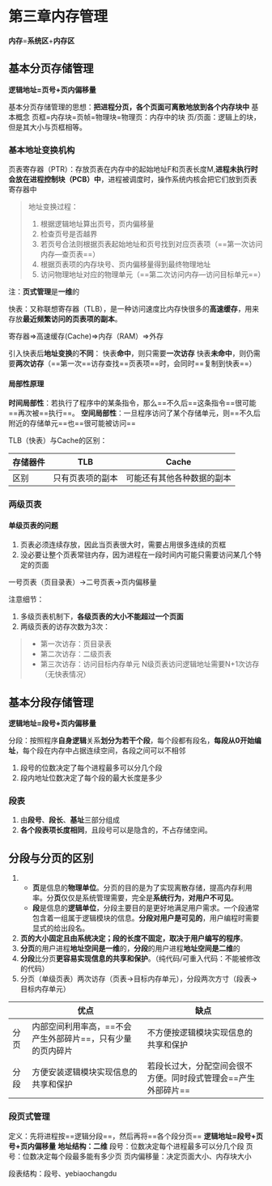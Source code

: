 # 第三章内存管理
**内存**=**系统区**+**内存区**


## 基本分页存储管理

**逻辑地址=页号+页内偏移量**

基本分页存储管理的思想：**把进程分页，各个页面可离散地放到各个内存块中**
基本概念
页框=内存块=页帧=物理块=物理页：内存中的块
页/页面：逻辑上的块，但是其大小与页框相等。

### 基本地址变换机构
页表寄存器（PTR）：存放页表在内存中的起始地址F和页表长度M,**进程未执行时会放在进程控制块（PCB）中**，进程被调度时，操作系统内核会把它们放到页表寄存器中
> 地址变换过程：
> 1. 根据逻辑地址算出页号，页内偏移量
> 2. 检查页号是否越界
> 3. 若页号合法则根据页表起始地址和页号找到对应页表项（==第一次访问内存—查页表==）
> 4. 根据页表项的内存块号、页内偏移量得到最终物理地址
> 5. 访问物理地址对应的物理单元（==第二次访问内存—访问目标单元==）

注：**页式管理**是**一维**的

 快表：又称联想寄存器（TLB），是一种访问速度比内存快很多的**高速缓存**，用来存放**最近频繁访问的页表项的副本**。
 
寄存器=>高速缓存(Cache)=>内存（RAM）=>外存

引入快表后**地址变换**的**不同**：
快表**命中**，则只需要**一次访存**
快表**未命中**，则仍需要**两次访存**（==第一次==访存查找==页表项==时，会同时==复制到快表==）

#### 局部性原理
**时间局部性**：若执行了程序中的某条指令，那么==不久后==这条指令==很可能==再次被==执行==。
**空间局部性**：一旦程序访问了某个存储单元，则==不久后附近的存储单元==也==很可能被访问==


TLB（快表）与Cache的区别：

|存储器件|TLB|Cache|
|----|----|----|
|区别|只有页表项的副本|可能还有其他各种数据的副本|

### 两级页表
#### 单级页表的问题
1. 页表必须连续存放，因此当页表很大时，需要占用很多连续的页框
2. 没必要让整个页表常驻内存，因为进程在一段时间内可能只需要访问某几个特定的页面

一号页表（页目录表）->二号页表->页内偏移量

注意细节：
1. 多级页表机制下，**各级页表的大小不能超过一个页面**
2. 两级页表的访存次数为3次：
> - 第一次访存：页目录表
> - 第二次访存：二级页表
> - 第三次访存：访问目标内存单元
N级页表访问逻辑地址需要N+1次访存（无快表情况）

## 基本分段存储管理

**逻辑地址=段号+页内偏移量**

分段：按照程序**自身逻辑**关系**划分为若干个段**，每个段都有段名，**每段从0开始编址**，每个段在内存中占据连续空间，各段之间可以不相邻

1. 段号的位数决定了每个进程最多可以分几个段
2. 段内地址位数决定了每个段的最大长度是多少

### 段表
1. 由**段号**、**段长**、**基址**三部分组成
2. **各个段表项长度相同**，且段号可以是隐含的，不占存储空间。


## 分段与分页的区别
1. - **页**是信息的**物理单位**。分页的目的是为了实现离散存储，提高内存利用率。分**页**仅仅是系统管理需要，完全是**系统行为**，**对用户不可见**。
	- **段**是信息的**逻辑单位**，分段主要目的是更好地满足用户需求。一个段通常包含着一组属于逻辑模块的信息。**分段对用户是可见的**，用户编程时需要显式的给出段名。
2. **页的大小固定且由系统决定；段的长度不固定，取决于用户编写的程序**。
3. **分页**的用户进程**地址空间是一维**的，**分段**的用户进程**地址空间是二维**的
4. **分段**比分页**更容易实现信息的共享和保护**。（纯代码/可重入代码：不能被修改的代码）
5. 分页（单级页表）两次访存（页表->目标内存单元），分段两次方寸（段表->目标内存单元）

||优点|缺点|
|----|----|----|
|分页|内部空间利用率高，==不会产生外部碎片==，只有少量的页内碎片|不方便按逻辑模块实现信息的共享和保护|
|分段|方便安装逻辑模块实现信息的共享和保护|若段长过大，分配空间会很不方便。同时段式管理会==产生外部碎片==|

### 段页式管理

定义：先将进程按==逻辑分段==，然后再将==各个段分页==
**逻辑地址=段号+页号+页内偏移量**
**地址结构：二维**
段号：位数决定每个进程最多可以分几个段
页号：位数决定每个段最多能有多少页
页内偏移量：决定页面大小、内存块大小


段表结构：段号、yebiaochangdu





<!--stackedit_data:
eyJoaXN0b3J5IjpbLTE2MDg0MzQ1OTgsMTg1NzM3NDc2NiwyMz
A3MDk3NTcsNjY4MjQzMDU2LC0xNjY1MzAyMDMyLDEwNDA4NTUw
OTMsLTE1NzcyMjk0MTcsMTAwMTA3NzIxOCw4NzYxNDc5NzAsNj
YzMDkwODY4LDE1NTczNTUzOTQsLTEyNzI2MjM1NDAsMTU0Mjc2
MzMyNiwyMDQ3MDg4OTAyXX0=
-->